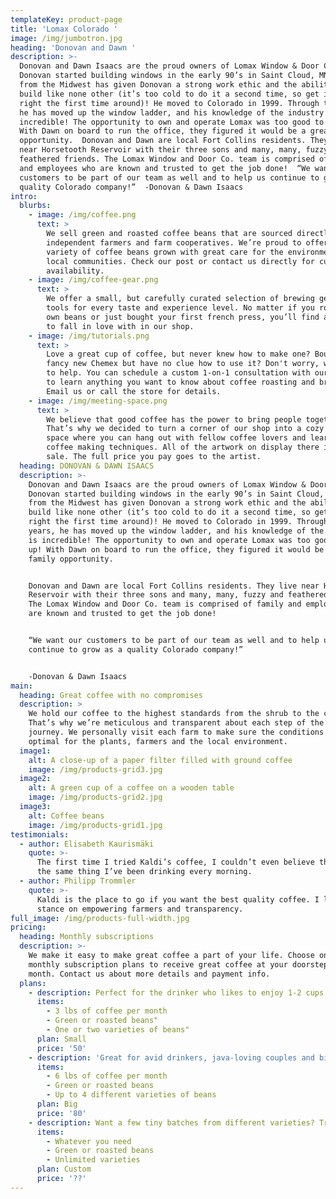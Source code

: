 ```yaml
---
templateKey: product-page
title: 'Lomax Colorado '
image: /img/jumbotron.jpg
heading: 'Donovan and Dawn '
description: >-
  Donovan and Dawn Isaacs are the proud owners of Lomax Window & Door Co.
  Donovan started building windows in the early 90’s in Saint Cloud, MN. Being
  from the Midwest has given Donovan a strong work ethic and the ability to
  build like none other (it’s too cold to do it a second time, so get it done
  right the first time around)! He moved to Colorado in 1999. Through the years,
  he has moved up the window ladder, and his knowledge of the industry is
  incredible! The opportunity to own and operate Lomax was too good to pass up!
  With Dawn on board to run the office, they figured it would be a great family
  opportunity.  Donovan and Dawn are local Fort Collins residents. They live
  near Horsetooth Reservoir with their three sons and many, many, fuzzy and
  feathered friends. The Lomax Window and Door Co. team is comprised of family
  and employees who are known and trusted to get the job done!  “We want our
  customers to be part of our team as well and to help us continue to grow as a
  quality Colorado company!”  -Donovan & Dawn Isaacs
intro:
  blurbs:
    - image: /img/coffee.png
      text: >
        We sell green and roasted coffee beans that are sourced directly from
        independent farmers and farm cooperatives. We’re proud to offer a
        variety of coffee beans grown with great care for the environment and
        local communities. Check our post or contact us directly for current
        availability.
    - image: /img/coffee-gear.png
      text: >
        We offer a small, but carefully curated selection of brewing gear and
        tools for every taste and experience level. No matter if you roast your
        own beans or just bought your first french press, you’ll find a gadget
        to fall in love with in our shop.
    - image: /img/tutorials.png
      text: >
        Love a great cup of coffee, but never knew how to make one? Bought a
        fancy new Chemex but have no clue how to use it? Don't worry, we’re here
        to help. You can schedule a custom 1-on-1 consultation with our baristas
        to learn anything you want to know about coffee roasting and brewing.
        Email us or call the store for details.
    - image: /img/meeting-space.png
      text: >
        We believe that good coffee has the power to bring people together.
        That’s why we decided to turn a corner of our shop into a cozy meeting
        space where you can hang out with fellow coffee lovers and learn about
        coffee making techniques. All of the artwork on display there is for
        sale. The full price you pay goes to the artist.
  heading: DONOVAN & DAWN ISAACS
  description: >-
    Donovan and Dawn Isaacs are the proud owners of Lomax Window & Door Co.
    Donovan started building windows in the early 90’s in Saint Cloud, MN. Being
    from the Midwest has given Donovan a strong work ethic and the ability to
    build like none other (it’s too cold to do it a second time, so get it done
    right the first time around)! He moved to Colorado in 1999. Through the
    years, he has moved up the window ladder, and his knowledge of the industry
    is incredible! The opportunity to own and operate Lomax was too good to pass
    up! With Dawn on board to run the office, they figured it would be a great
    family opportunity.


    Donovan and Dawn are local Fort Collins residents. They live near Horsetooth
    Reservoir with their three sons and many, many, fuzzy and feathered friends.
    The Lomax Window and Door Co. team is comprised of family and employees who
    are known and trusted to get the job done!


    “We want our customers to be part of our team as well and to help us
    continue to grow as a quality Colorado company!”


    -Donovan & Dawn Isaacs
main:
  heading: Great coffee with no compromises
  description: >
    We hold our coffee to the highest standards from the shrub to the cup.
    That’s why we’re meticulous and transparent about each step of the coffee’s
    journey. We personally visit each farm to make sure the conditions are
    optimal for the plants, farmers and the local environment.
  image1:
    alt: A close-up of a paper filter filled with ground coffee
    image: /img/products-grid3.jpg
  image2:
    alt: A green cup of a coffee on a wooden table
    image: /img/products-grid2.jpg
  image3:
    alt: Coffee beans
    image: /img/products-grid1.jpg
testimonials:
  - author: Elisabeth Kaurismäki
    quote: >-
      The first time I tried Kaldi’s coffee, I couldn’t even believe that was
      the same thing I’ve been drinking every morning.
  - author: Philipp Trommler
    quote: >-
      Kaldi is the place to go if you want the best quality coffee. I love their
      stance on empowering farmers and transparency.
full_image: /img/products-full-width.jpg
pricing:
  heading: Monthly subscriptions
  description: >-
    We make it easy to make great coffee a part of your life. Choose one of our
    monthly subscription plans to receive great coffee at your doorstep each
    month. Contact us about more details and payment info.
  plans:
    - description: Perfect for the drinker who likes to enjoy 1-2 cups per day.
      items:
        - 3 lbs of coffee per month
        - Green or roasted beans"
        - One or two varieties of beans"
      plan: Small
      price: '50'
    - description: 'Great for avid drinkers, java-loving couples and bigger crowds'
      items:
        - 6 lbs of coffee per month
        - Green or roasted beans
        - Up to 4 different varieties of beans
      plan: Big
      price: '80'
    - description: Want a few tiny batches from different varieties? Try our custom plan
      items:
        - Whatever you need
        - Green or roasted beans
        - Unlimited varieties
      plan: Custom
      price: '??'
---
```


